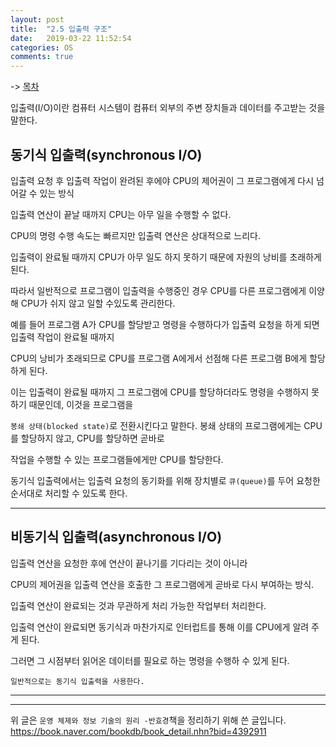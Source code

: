 ```yaml
---
layout: post
title:  "2.5 입출력 구조"
date:   2019-03-22 11:52:54
categories: OS
comments: true
---
```


-> [목차](https://chogyujin.github.io/2019/03/17/%EB%AA%A9%EC%B0%A8/)  

입출력(I/O)이란 컴퓨터 시스템이 컴퓨터 외부의 주변 장치들과 데이터를 주고받는 것을 말한다.  

## 동기식 입출력(synchronous I/O)

입출력 요청 후 입출력 작업이 완려된 후에야 CPU의 제어권이 그 프로그램에게 다시 넘어갈 수 있는 방식  

입출력 연산이 끝날 때까지 CPU는 아무 일을 수행할 수 없다.  

CPU의 명령 수행 속도는 빠르지만 입출력 연산은 상대적으로 느리다.  

입출력이 완료될 때까지 CPU가 아무 일도 하지 못하기 때문에 자원의 낭비를 초래하게 된다.  

따라서 일반적으로 프로그램이 입출력을 수행중인 경우 CPU를 다른 프로그램에게 이양해 CPU가 쉬지 않고 일할 수있도록 관리한다.  

예를 들어 프로그램 A가 CPU를 할당받고 명령을 수행하다가 입출력 요청을 하게 되면 입출력 작업이 완료될 때까지  

CPU의 낭비가 초래되므로 CPU를 프로그램 A에게서 선점해 다른 프로그램 B에게 할당하게 된다.  

이는 입출력이 완료될 때까지 그 프로그램에 CPU를 할당하더라도 명령을 수행하지 못하기 때문인데, 이것을 프로그램을  

`봉쇄 상태(blocked state)`로 전환시킨다고 말한다. 봉쇄 상태의 프로그램에게는 CPU를 할당하지 않고, CPU를 할당하면 곧바로  

작업을 수행할 수 있는 프로그램들에게만 CPU를 할당한다.  

동기식 입출력에서는 입출력 요청의 동기화를 위해 장치별로 `큐(queue)`를 두어 요청한 순서대로 처리할 수 있도록 한다.  

---

## 비동기식 입출력(asynchronous I/O)  

입출력 연산을 요청한 후에 연산이 끝나기를 기다리는 것이 아니라  

CPU의 제어권을 입출력 연산을 호출한 그 프로그램에게 곧바로 다시 부여하는 방식.  

입출력 연산이 완료되는 것과 무관하게 처리 가능한 작업부터 처리한다.  

입출력 연산이 완료되면 동기식과 마찬가지로 인터럽트를 통해 이를 CPU에게 알려 주게 된다.  

그러면 그 시점부터 읽어온 데이터를 필요로 하는 명령을 수행하 수 있게 된다.  

`일반적으로는 동기식 입출력을 사용한다.`




---  

---  

  

위 글은 `운영 체제와 정보 기술의 원리 -반효경`책을 정리하기 위해 쓴 글입니다.  
https://book.naver.com/bookdb/book_detail.nhn?bid=4392911
